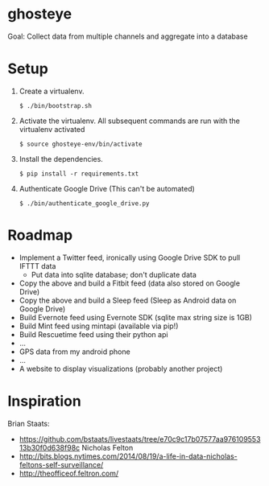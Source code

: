ghosteye
========

Goal: Collect data from multiple channels and aggregate into a database

Setup
=======
1. Create a virtualenv.

    ```
    $ ./bin/bootstrap.sh
    ```

2. Activate the virtualenv.  All subsequent commands are run with the virtualenv activated

    ```
    $ source ghosteye-env/bin/activate
    ```

3. Install the dependencies.  

    ```
    $ pip install -r requirements.txt
    ```

4. Authenticate Google Drive (This can't be automated)

    ```
    $ ./bin/authenticate_google_drive.py
    ```


Roadmap
=======

*   Implement a Twitter feed, ironically using Google Drive SDK to pull IFTTT data
    *   Put data into sqlite database; don't duplicate data
*    Copy the above and build a Fitbit feed (data also stored on Google Drive)
*    Copy the above and build a Sleep feed (Sleep as Android data on Google Drive)
*    Build Evernote feed using Evernote SDK (sqlite max string size is 1GB)
*    Build Mint feed using mintapi (available via pip!)
*    Build Rescuetime feed using their python api 
*   ...
*   GPS data from my android phone
*   ...
*   A website to display visualizations (probably another project)

Inspiration
=======
Brian Staats: 
- https://github.com/bstaats/livestaats/tree/e70c9c17b07577aa97610955313b30f0d638f98c
Nicholas Felton 
- http://bits.blogs.nytimes.com/2014/08/19/a-life-in-data-nicholas-feltons-self-surveillance/
- http://theofficeof.feltron.com/
